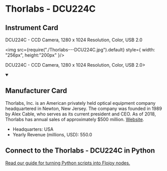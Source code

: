 
# Thorlabs - DCU224C

## Instrument Card

<div className="flex">

<div>

DCU224C - CCD Camera, 1280 x 1024 Resolution, Color, USB 2.0

</div>

<img src={require("./Thorlabs---DCU224C.jpg").default} style={ width: "256px", height:"200px" }/>

</div>

DCU224C - CCD Camera, 1280 x 1024 Resolution, Color, USB 2.0>

<details open>
<summary><h2>Manufacturer Card</h2></summary>

Thorlabs, Inc. is an American privately held optical equipment company headquartered in Newton, New Jersey. The company was founded in 1989 by Alex Cable, who serves as its current president and CEO. As of 2018, Thorlabs has annual sales of approximately $500 million. <a href="https://www.thorlabs.com/">Website</a>.

<ul>
  <li>Headquarters: USA</li>
  <li>Yearly Revenue (millions, USD): 550.0</li>
</ul>
</details>

## Connect to the Thorlabs - DCU224C in Python

[Read our guide for turning Python scripts into Flojoy nodes.](https://docs.flojoy.ai/custom-nodes/creating-custom-node/)


